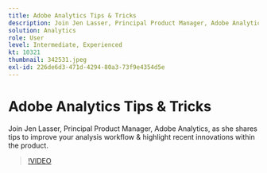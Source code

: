 ```yaml
---
title: Adobe Analytics Tips & Tricks
description: Join Jen Lasser, Principal Product Manager, Adobe Analytics, as she shares tips to improve your analysis workflow & highlight recent innovations
solution: Analytics
role: User
level: Intermediate, Experienced
kt: 10321
thumbnail: 342531.jpeg
exl-id: 226de6d3-471d-4294-80a3-73f9e4354d5e
---
```

# Adobe Analytics Tips & Tricks

Join Jen Lasser, Principal Product Manager, Adobe Analytics, as she shares tips to improve your analysis workflow & highlight recent innovations within the product.

>[!VIDEO](https://video.tv.adobe.com/v/342531/?quality=12&learn=on)
